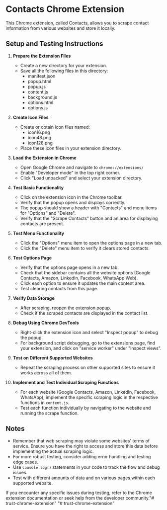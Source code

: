 # Contacts Chrome Extension

This Chrome extension, called Contacts, allows you to scrape contact information from various websites and store it locally.

## Setup and Testing Instructions

1. **Prepare the Extension Files**
   - Create a new directory for your extension.
   - Save all the following files in this directory:
     - manifest.json
     - popup.html
     - popup.js
     - content.js
     - background.js
     - options.html
     - options.js

2. **Create Icon Files**
   - Create or obtain icon files named:
     - icon16.png
     - icon48.png
     - icon128.png
   - Place these icon files in your extension directory.

3. **Load the Extension in Chrome**
   - Open Google Chrome and navigate to `chrome://extensions/`
   - Enable "Developer mode" in the top right corner.
   - Click "Load unpacked" and select your extension directory.

4. **Test Basic Functionality**
   - Click on the extension icon in the Chrome toolbar.
   - Verify that the popup opens and displays correctly.
   - The popup should show a header with "Contacts" and menu items for "Options" and "Delete".
   - Verify that the "Scrape Contacts" button and an area for displaying contacts are present.

5. **Test Menu Functionality**
   - Click the "Options" menu item to open the options page in a new tab.
   - Click the "Delete" menu item to verify it clears stored contacts.

6. **Test Options Page**
   - Verify that the options page opens in a new tab.
   - Check that the sidebar contains all the website options (Google Contacts, Amazon, LinkedIn, Facebook, WhatsApp Web).
   - Click each option to ensure it updates the main content area.
   - Test clearing contacts from this page.

7. **Verify Data Storage**
   - After scraping, reopen the extension popup.
   - Check if the scraped contacts are displayed in the contact list.

8. **Debug Using Chrome DevTools**
   - Right-click the extension icon and select "Inspect popup" to debug the popup.
   - For background script debugging, go to the extensions page, find your extension, and click on "service worker" under "Inspect views".

9. **Test on Different Supported Websites**
   - Repeat the scraping process on other supported sites to ensure it works across all of them.

10. **Implement and Test Individual Scraping Functions**
    - For each website (Google Contacts, Amazon, LinkedIn, Facebook, WhatsApp), implement the specific scraping logic in the respective functions in `content.js`.
    - Test each function individually by navigating to the website and running the scrape function.

## Notes

- Remember that web scraping may violate some websites' terms of service. Ensure you have the right to access and store this data before implementing the actual scraping logic.
- For more robust testing, consider adding error handling and testing edge cases.
- Use `console.log()` statements in your code to track the flow and debug issues.
- Test with different amounts of data and on various pages within each supported website.

If you encounter any specific issues during testing, refer to the Chrome extension documentation or seek help from the developer community."# trust-chrome-extension" 
"# trust-chrome-extension" 
